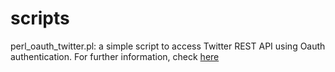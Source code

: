 # scripts
perl_oauth_twitter.pl: a simple script to access Twitter REST API using Oauth authentication. For further information, check [here](https://lelugom.github.io)

